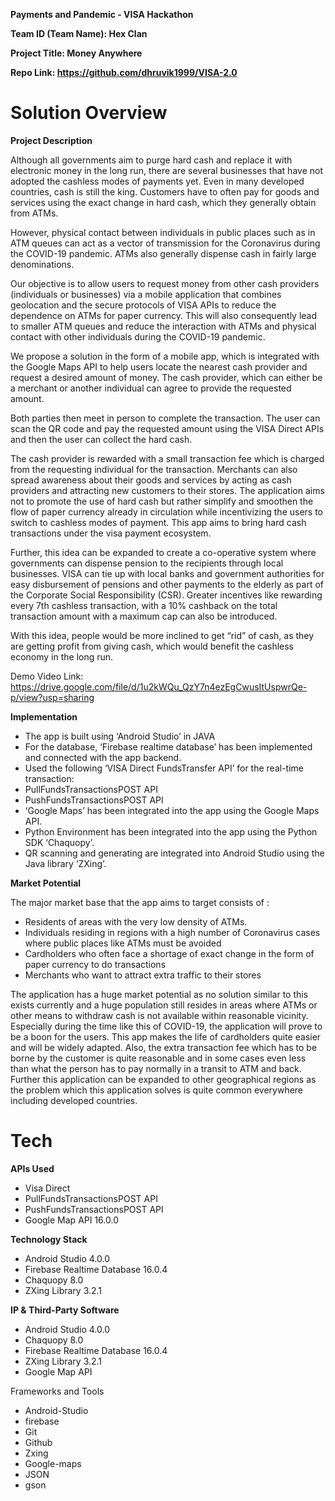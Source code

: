 **Payments and Pandemic - VISA Hackathon**

**Team ID (Team Name): Hex Clan**

**Project Title: Money Anywhere**

**Repo Link: https://github.com/dhruvik1999/VISA-2.0**

# **Solution Overview**

**Project Description**

Although all governments aim to purge hard cash and replace it with electronic money in the long run, there are several businesses that have not adopted the cashless modes of payments yet. Even in many developed countries, cash is still the king. Customers have to often pay for goods and services using the exact change in hard cash, which they generally obtain from ATMs.

However, physical contact between individuals in public places such as in ATM queues can act as a vector of transmission for the Coronavirus during the COVID-19 pandemic. ATMs also generally dispense cash in fairly large denominations.

Our objective is to allow users to request money from other cash providers (individuals or businesses) via a mobile application that combines geolocation and the secure protocols of VISA APIs to reduce the dependence on ATMs for paper currency. This will also consequently lead to smaller ATM queues and reduce the interaction with ATMs and physical contact with other individuals during the COVID-19 pandemic. 

We propose a solution in the form of a mobile app, which is integrated with the Google Maps API to help users locate the nearest cash provider and request a desired amount of money. The cash provider, which can either be a merchant or another individual can agree to provide the requested amount.

Both parties then meet in person to complete the transaction. The user can scan the QR code and pay the requested amount using the VISA Direct APIs and then the user can collect the hard cash. 

The cash provider is rewarded with a small transaction fee which is charged from the requesting individual for the transaction. Merchants can also spread awareness about their goods and services by acting as cash providers and attracting new customers to their stores.
The application aims not to promote the use of hard cash but rather simplify and smoothen the flow of paper currency already in circulation while incentivizing the users to switch to cashless modes of payment. This app aims to bring hard cash transactions under the visa payment ecosystem. 

Further, this idea can be expanded to create a co-operative system where governments can dispense pension to the recipients through local businesses. VISA can tie up with local banks and government authorities for easy disbursement of pensions and other payments to the elderly as part of the Corporate Social Responsibility (CSR). Greater incentives like rewarding every 7th cashless transaction, with a 10% cashback on the total transaction amount with a maximum cap can also be introduced.

With this idea, people would be more inclined to get “rid” of cash, as they are getting profit from giving cash, which would benefit the cashless economy in the long run.

Demo Video Link: https://drive.google.com/file/d/1u2kWQu_QzY7n4ezEgCwusItUspwrQe-p/view?usp=sharing

**Implementation**

* The app is built using ‘Android Studio’ in JAVA 
* For the database, ‘Firebase realtime database’ has been implemented and connected with the app backend.
* Used the following ‘VISA Direct FundsTransfer API’ for the real-time transaction:
* PullFundsTransactionsPOST API
* PushFundsTransactionsPOST API
* ‘Google Maps’ has been integrated into the app using the Google Maps API.
* Python Environment has been integrated into the app using the Python SDK ‘Chaquopy’.
* QR scanning and generating are integrated into Android Studio using the Java library ‘ZXing’.

**Market Potential**

The major market base that the app aims to target consists of  :
* Residents of areas with the very low density of ATMs.
* Individuals residing in regions with a high number of Coronavirus cases where public places like ATMs must be avoided
* Cardholders who often face a shortage of exact change in the form of paper currency to do transactions
* Merchants who want to attract extra traffic to their stores

The application has a huge market potential as no solution similar to this exists currently and a huge population still resides in areas where ATMs or other means to withdraw cash is not available within reasonable vicinity. Especially during the time like this of COVID-19, the application will prove to be a boon for the users. This app makes the life of cardholders quite easier and will be widely adapted. Also, the extra transaction fee which has to be borne by the customer is quite reasonable and in some cases even less than what the person has to pay normally in a transit to ATM and back. Further this application can be expanded to other geographical regions as the problem which this application solves is quite common everywhere including developed countries.

# **Tech**

**APIs Used**

* Visa Direct
* PullFundsTransactionsPOST API
* PushFundsTransactionsPOST API
* Google Map API 16.0.0


**Technology Stack**

* Android Studio 4.0.0
* Firebase Realtime Database 16.0.4
* Chaquopy 8.0
* ZXing Library 3.2.1


**IP & Third-Party Software**

* Android Studio 4.0.0
* Chaquopy 8.0
* Firebase Realtime Database 16.0.4
* ZXing Library 3.2.1
* Google Map API


Frameworks and Tools

* Android-Studio
* firebase
* Git
* Github
* Zxing
* Google-maps
* JSON
* gson
